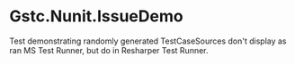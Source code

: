 # Gstc.Nunit.IssueDemo

 Test demonstrating randomly generated TestCaseSources don't display as ran MS Test Runner, but do in Resharper Test Runner.
 
 
